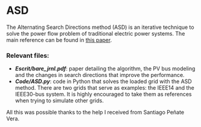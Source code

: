 # ASD
 The Alternating Search Directions method (ASD) is an iterative technique to solve the power flow problem of traditional electric power systems. The main reference can be found in [this paper](https://www.sciencedirect.com/science/article/abs/pii/S0378779616302292).

### Relevant files:

* ***Escrit/bare_jrnl.pdf***: paper detailing the algorithm, the PV bus modeling and the changes in search directions that improve the performance.
* ***Code/ASD.py***: code in Python that solves the loaded grid with the ASD method. There are two grids that serve as examples: the IEEE14 and the IEEE30-bus system. It is highly encouraged to take them as references when trying to simulate other grids.

All this was possible thanks to the help I received from Santiago Peñate Vera.

